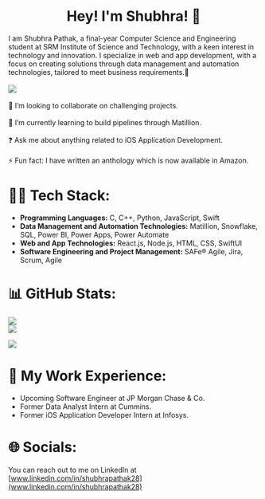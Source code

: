 #### <div align="center"> <h1>Hey! I'm Shubhra! 👋</h1></div>

I am Shubhra Pathak, a final-year Computer Science and Engineering student at SRM Institute of Science and Technology, with a keen interest in technology and innovation. I specialize in web and app development, with a focus on creating solutions through data management and automation technologies, tailored to meet business requirements.🚀<br><br><img src="https://media.giphy.com/media/L1R1tvI9svkIWwpVYr/giphy.gif"/><br><br>🔭 I’m looking to collaborate on challenging projects.<br><br>🌱 I’m currently learning to build pipelines through Matillion.<br><br>❓ Ask me about anything related to iOS Application Development.<br><br>⚡ Fun fact: I have written an anthology which is now available in Amazon.

# 👩‍💻 Tech Stack:

- **Programming Languages:** C, C++, Python, JavaScript, Swift
- **Data Management and Automation Technologies:** Matillion, Snowflake, SQL, Power BI, Power Apps, Power Automate
- **Web and App Technologies:** React.js, Node.js, HTML, CSS, SwiftUI
- **Software Engineering and Project Management:** SAFe® Agile, Jira, Scrum, Agile

# 📊 GitHub Stats:
![](https://github-readme-stats.vercel.app/api?username=ShubhraPathak28&theme=dark&hide_border=false&include_all_commits=true&count_private=true)<br/>
![](https://github-readme-streak-stats.herokuapp.com/?user=ShubhraPathak28&theme=dark&hide_border=false)<br/>

![](https://github-readme-stats.vercel.app/api/top-langs/?username=ShubhraPathak28&theme=dark&hide_border=false&include_all_commits=true&count_private=true&layout=compact)

# 💼 My Work Experience:

- Upcoming Software Engineer at JP Morgan Chase & Co.
- Former Data Analyst Intern at Cummins.
- Former iOS Application Developer Intern at Infosys. 
  
# 🌐 Socials:
You can reach out to me on LinkedIn at [www.linkedin.com/in/shubhrapathak28](www.linkedin.com/in/shubhrapathak28)
